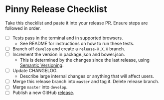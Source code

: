 # Pinny Release Checklist

Take this checklist and paste it into your release PR. Ensure steps are followed in order.

- [ ] Tests pass in the terminal and in supported browsers.
  - See README for instructions on how to run these tests.
- [ ] Branch off `develop` and create a `release-X.X.X` branch.
- [ ] Increment the version in package.json and bower.json.
  - This is determined by the changes since the last release, using [Semantic Versioning](www.semver.org).
- [ ] Update CHANGELOG.
  - Describe large internal changes or anything that will affect users.
- [ ] Merge this release branch into `master` and tag it. Delete release branch.
- [ ] Merge `master` into `develop`.
- [ ] Publish a new GitHub [release](https://github.com/mobify/pinny/releases).
